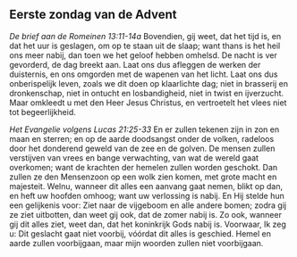## Eerste zondag van de Advent

*De brief aan de Romeinen 13:11-14a*
Bovendien, gij weet, dat het tijd is, en dat het uur is geslagen, om op te staan uit de slaap; want thans is het heil ons meer nabij, dan toen we het geloof hebben omhelsd. De nacht is ver gevorderd, de dag breekt aan. Laat ons dus afleggen de werken der duisternis, en ons omgorden met de wapenen van het licht. Laat ons dus onberispelijk leven, zoals we dit doen op klaarlichte dag; niet in brasserij en dronkenschap, niet in ontucht en losbandigheid, niet in twist en ijverzucht. Maar omkleedt u met den Heer Jesus Christus, en vertroetelt het vlees niet tot begeerlijkheid. 

*Het Evangelie volgens Lucas 21:25-33*
En er zullen tekenen zijn in zon en maan en sterren; en op de aarde doodsangst onder de volken, radeloos door het donderend geweld van de zee en de golven. De mensen zullen verstijven van vrees en bange verwachting, van wat de wereld gaat overkomen; want de krachten der hemelen zullen worden geschokt. Dan zullen ze den Mensenzoon op een wolk zien komen, met grote macht en majesteit. Welnu, wanneer dit alles een aanvang gaat nemen, blikt op dan, en heft uw hoofden omhoog; want uw verlossing is nabij. En Hij stelde hun een gelijkenis voor: Ziet naar de vijgeboom en alle andere bomen; zodra gij ze ziet uitbotten, dan weet gij ook, dat de zomer nabij is. Zo ook, wanneer gij dit alles ziet, weet dan, dat het koninkrijk Gods nabij is. Voorwaar, Ik zeg u: Dit geslacht gaat niet voorbij, vóórdat dit alles is geschied. Hemel en aarde zullen voorbijgaan, maar mijn woorden zullen niet voorbijgaan. 

